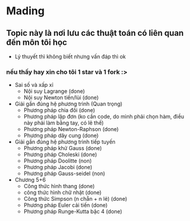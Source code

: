 # Mading
## Topic này là nơi lưu các thuật toán có liên quan đến môn tôi học
- Lý thuyết thì không biết nhưng vấn đáp thì ok
### nếu thấy hay xin cho tôi 1 star và 1 fork :>
- Sai số và xấp xỉ
  + Nội suy Lagrange (done)
  + Nội suy Newton tiến/lùi (done)
- Giải gần đúng hệ phương trình (Quan trọng)
  + Phương pháp chia đôi (done)
  + Phương pháp lặp đơn (ko cần code, do mình phải chọn hàm, điều này phải làm bằng tay, có lẽ thế)
  + Phương pháp Newton-Raphson (done)
  + Phương pháp dây cung (done)
- Giải gần đúng hệ phương trình tiếp tuyến
  + Phương pháp khử Gauss (done)
  + Phương pháp Choleski (done)
  + Phương pháp Doolitte (non)
  + Phương pháp Jacobi (done)
  + Phương pháp Gauss-seidel (non)
- Chương 5+6
  + Công thức hình thang (done)
  + công thức hình chữ nhật (done)
  + Công thức Simpson (n chẵn + n lẻ) (done)
  + Phương pháp Euler cải tiến (done)
  + Phương pháp Runge-Kutta bậc 4 (done)

